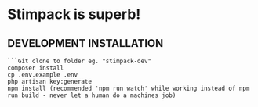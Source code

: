 # Stimpack is superb!


## DEVELOPMENT INSTALLATION
    ```Git clone to folder eg. "stimpack-dev"
    composer install
    cp .env.example .env
    php artisan key:generate
    npm install (recommended 'npm run watch' while working instead of npm run build - never let a human do a machines job)
```
